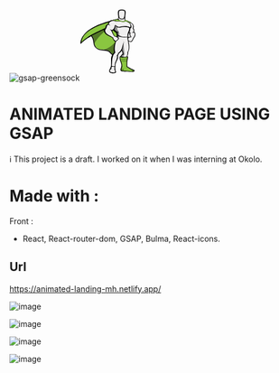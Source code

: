 ![gsap-greensock](https://github.com/Maxime-hnh/animated-landing/assets/118843971/1100a085-cae2-4ce0-ba8d-6807962ba201)<svg height="140" viewBox="-2.138 -2.29 314.9 359.304" width="100" xmlns="http://www.w3.org/2000/svg"><path d="m48.173 155.568c-10.389 4.887-37.886 26.886-43.182 33.404-5.5 6.518-7.129-3.666-1.426-20.572 4.48-13.647 15.888-32.183 35.034-48.07 11.202-9.166 35.849-22.405 50.921-30.146 3.056-1.63 42.571-18.332 77.809-26.683 3.056-.815-3.666 5.092-4.685 8.351-5.296 15.48-111.01 81.882-111.01 81.882zm148.894 186.78c1.833 10.999.204 11.814-11.202 13.24-11.407 1.426-19.758-2.852-22.813-5.703-3.056-2.853-3.666-9.166-.611-14.869 1.834-3.667 3.667-4.889 4.686-9.37 1.018-4.277 1.833-5.296 2.647-6.925.814-1.427 1.019-2.853 1.222-12.833.204-9.98 0-28.72 1.019-36.663 1.019-8.147 36.257 3.666 36.257 3.666s-8.352 20.776-10.592 25.868c-2.241 5.093-2.037 14.869-2.037 16.906s-.814 6.11-1.426 6.314c-.611.203 2.037 5.499.814 8.555-.815 2.852 1.833 10.185 2.036 11.814zm13.444-311.437c-1.223-7.74 0-23.018 1.629-25.461 5.093-6.926 31.979-7.74 37.683.407 2.444 3.666 2.24 12.221 1.833 17.721-.407 5.499-1.833 17.313-2.037 21.184-.203 2.852-29.738 7.332-36.256-.408-1.834-2.036-2.852-13.443-2.852-13.443zm59.884 291.679c12.425 8.963 21.998 10.592 28.312 13.851 6.314 3.26 4.685 9.574-5.907 11.407-8.555 1.629-21.998-1.63-30.96-1.63s-28.924 1.019-34.22-2.647c-6.11-4.277-3.463-12.222-3.463-12.222 1.63-4.48 5.703-14.462 4.481-22.609s-2.852-12.628-5.907-20.165c-3.055-7.536-5.295-26.071-2.443-27.09s2.036 0 5.703.814c3.666.814 7.74 2.037 15.684 2.037s16.702-1.223 19.758-1.833c3.055-.611 5.499-1.223 4.48 5.092-1.018 6.314-4.073 18.128-4.277 27.294-.203 9.166-.203 19.758.408 21.591.61 1.833 5.092 3.87 8.351 6.11z" fill="#010101"/><path d="m226.806 51.28c-22.405 19.351-65.791 24.646-130.155 49.496-16.499 6.314-60.495 25.257-71.087 45.015 35.645-20.572 48.885 7.74 51.736 36.867 2.647 27.294 16.295 41.553 51.329 40.737 36.053-.814 47.052 20.165 57.032 44.812 19.35-94.308 50.311-112.639 70.271-128.73 42.368-34.424-9.776-95.123-29.126-88.197z" fill="#8ac640"/><path d="m226.806 51.28c-53.773 18.739-106.936 23.424-169.467 61.921-14.869 9.166-46.237 29.941-52.348 69.661 22.812-25.258 75.567-57.032 140.136-77.197 32.59-10.185 56.422-16.906 85.345-28.109-2.036-13.037-2.036-18.129-3.666-26.276z" fill="#8ac640"/><path d="m295.448 162.9s-3.87 13.24-11.61 17.518c0 0-5.703 2.037-17.109-4.277-3.259-1.833-5.703-8.147-5.5-10.185.204-4.889 3.259-7.129 3.259-7.129s3.26-5.5 7.129-5.296c3.871.203 10.389.814 12.426-1.019 1.832-2.037 11.813 3.666 11.405 10.388zm-83.104-128.119s-.814 10.389-2.24 16.906c-.204 1.223-6.314 1.833-10.796 3.667 8.555 24.442 60.088 24.238 66.81 12.221-3.259-2.24-9.777-5.703-12.832-6.925-3.056-1.223-2.852-1.019-3.056-6.722-.203-5.704-.611-16.295-1.019-19.147-.407-2.852-31.979-2.852-36.867 0z" fill="#010101"/><path d="m214.381 34.781s0 5.907-.611 11.61c-.203 2.648-.407 4.277-.814 6.314-.204 1.223 6.925 6.11 8.962 16.906 9.777 21.794 32.387 10.999 41.756.611-3.259-2.241-8.555-5.296-14.665-7.74-3.056-1.223-1.63-3.87-1.833-9.573-.204-5.703-1.019-14.055-1.426-17.11-.409-3.055-26.48-3.87-31.369-1.018z" fill="#f0efef"/><g fill="#010101"><path d="m212.344 34.781s-.204 3.667-.814 7.944c2.647 2.647 6.11 6.314 8.759 8.555 1.833 1.63 6.313 1.426 10.388 1.426 3.666 0 6.925.407 8.351-.407 3.26-1.63 7.944-5.703 10.592-8.759-.203-3.666-.407-7.129-.61-8.759-.206-2.852-31.778-2.852-36.666 0z"/><path d="m230.88 50.261c-2.445 0-5.297-.203-7.537-.611-1.019-.203-2.037-.814-2.852-1.222-1.426-1.019-2.852-2.24-4.48-3.463-3.26-2.444-3.463-3.87-3.463-4.48 1.426-12.833-.408-23.628-.408-23.628s-1.426-5.5 6.314-6.926 12.425-1.629 12.425-1.629 4.889 0 12.425 1.629c7.74 1.426 6.314 6.926 6.314 6.926s-1.833 10.795-.407 23.628c0 .61-.203 2.036-3.463 4.48-2.852 2.037-5.092 4.277-7.332 4.685-2.241.408-5.093.611-7.536.611z"/><path d="m230.88 3.006c-13.443 0-16.092 3.666-19.962 7.74-.814 1.018-.204 7.129 1.223 20.165h1.833s-1.223-3.667-1.019-7.944 1.019-4.073.407-5.092c-.814-1.223-2.444-3.26 1.223-5.296 3.666-2.037 9.369 1.629 16.295 1.833 6.925-.204 12.832-3.87 16.498-1.833 3.666 2.036 2.037 4.073 1.223 5.296-.815 1.222.203.814.407 5.092.203 4.277-1.019 7.944-1.019 7.944h1.833c1.222-13.036 2.037-18.739 1.426-19.758-3.463-4.481-6.925-7.944-20.368-8.147zm64.568 160.505s-3.87 12.425-11.406 16.702c-1.63-.814-1.426-2.036-2.852-3.87-.408-.61-1.834-1.019-2.444-1.629-.611-.611-.407-1.63-1.426-2.444-.815-.815-1.426-.204-2.241-.815-.814-.814-1.019-1.833-1.629-2.443-.408-.408-2.037-.611-2.444-1.019-1.019-1.019-9.98-2.852-9.573-4.889.814-3.056 2.444-5.296 2.444-5.296s3.87-5.703 7.739-5.5c3.87.204 7.537 1.019 9.574-.814 2.241-2.038 14.87 5.499 14.258 12.017z"/><path d="m268.969 73.482s12.832-3.056 21.591 5.296c8.759 8.555 8.147 19.146 5.5 25.664 2.24 2.648 6.314 9.98 3.259 18.739 13.443 11.406 7.536 28.924-4.481 40.534 0 0-2.852-10.592-14.258-11.203.407-4.073-10.592-7.333-5.5-17.925-7.74-1.833-7.536-7.129-8.758-13.646-1.019-6.519 2.647-47.459 2.647-47.459z"/></g><path d="m264.284 79.185s14.869-7.536 23.628 1.019c8.758 8.555 6.313 17.924 3.666 24.442 2.24 2.647 7.536 10.185 4.277 19.146-.611 2.037-5.092 2.037-8.352 7.333 8.147-4.686 13.24-3.463 15.073 2.443 2.852 9.166-3.463 20.165-8.962 26.276 0-.204-.204-.408-.204-.611-.814 3.056-1.833 8.962-7.943 15.48-3.056 3.259-5.5 2.852-8.963 2.037-4.073-1.019-5.499-2.853-11.202-5.907-3.259-1.833-1.426-4.074-1.426-5.907 0-.407.407-1.019 1.019-1.833.407-1.019 1.629-2.647 3.462-4.481 0 0 2.648-3.666 6.519-3.463 3.87.204 7.943-.61 8.962-1.629 0-7.129-8.147-7.333-5.296-19.554.204-.611 1.223-1.63 4.481-2.037-4.889-1.019-7.129-1.223-10.592-4.481-2.444-2.24-4.277-5.092-4.889-8.758-1.221-6.314-3.258-39.515-3.258-39.515z" fill="#f0efef"/><path d="m221.306 66.353c-1.222-1.63-7.536-9.777-19.554-13.036-3.463-1.019-5.703 1.833-9.165 3.87-1.019-.611-5.5-2.648-7.944-1.223s-4.073 2.852-6.518 3.87c-1.223-.611-4.481-.611-7.129.407-2.648.815-6.722 2.648-10.592 7.944-2.444 8.759 43.181 2.24 43.181 2.24z" fill="#010101"/><path d="m221.714 66.353c-6.519-2.241-5.5-9.777-19.962-10.999-2.852-.204-4.685 2.036-6.722 3.462 1.019 1.019 2.037 2.648 2.648 4.277-1.833-2.036-5.092-4.685-8.352-5.296-3.055-.61-5.092 1.63-8.351 3.26.61.61 1.222 1.629 2.036 2.852-2.852-1.833-4.888-2.444-8.758-1.019-2.648.814-7.74 3.055-11.61 8.555-2.444 8.759 41.145-1.019 41.145-1.019z" fill="#8ac640"/><path d="m260.007 69.612s0-2.241-.204-4.277c0-.407-1.629-1.426-1.629-1.833l-.407-.408s3.259-1.833 5.703-.814c2.647.814 4.073 4.277 4.073 4.277 4.685-1.629 5.092.204 7.333 2.648 4.889-1.019 5.499.814 8.555 5.296 0 0-3.666-.611-10.795.61-6.926 1.018-12.629-5.703-12.629-5.499z" fill="#010101"/><path d="m259.192 68.593s1.222-1.019.814-1.223c2.24-1.222 5.296-2.647 6.722 1.223 4.685-1.63 5.296.611 7.536 3.056 5.703-2.648 6.11.61 6.518 2.036-1.833 0-4.48.204-8.147.611-6.925 1.019-13.647-5.907-13.443-5.703z" fill="#8ac640"/><path d="m189.939 63.501s11.61 4.073 21.387 3.462c9.777-.814 26.479-1.629 35.441 3.667 0 0 9.166-3.26 17.721-1.019 8.556 2.24 24.239 16.906 19.555 32.386-.408 1.019-3.056 2.648-6.111 3.667 0 0 1.63 6.925-1.222 12.628-2.852 5.5-9.166 16.092-9.37 30.757-.203 2.444-.61 7.536-1.018 9.98-15.888-.61-40.33-6.518-64.365-6.11.203-2.647.407-4.277.611-6.925h.61c-1.222-6.722-1.629-10.185-2.852-15.277-7.74-4.888-15.888-10.591-22.812-21.387-6.722-10.796 12.425-45.829 12.425-45.829zm78.623 109.991s12.629 45.219-2.24 64.162c0 0 2.24 8.758-2.852 18.128-.815 4.073-1.834 7.74-2.444 11.813-2.648 16.906-7.13 24.035-8.352 51.125l-12.222-.203s-1.426-19.554-5.703-29.942c-2.443-5.906-12.018-13.851-11.609-21.794.407-6.111 1.629-11.203 12.018-19.351.814-11.813-11-23.017-9.166-67.013z" fill="#010101"/><path d="m264.896 171.658c3.259 20.776 10.795 51.533-2.852 66.605a30.712 30.712 0 0 1 .203 11.61c-.407 2.444-1.222 5.092-2.24 7.943-2.037 4.889-2.852 12.018-3.463 16.295-2.648 16.906-2.648 17.722-3.87 44.812l-12.222-.204s-1.426-19.554-5.703-29.941c-2.443-5.907-7.536-10.999-7.943-18.943-.407-6.11 3.87-18.331 14.055-17.924-.611-24.646-12.018-19.758-15.073-71.087zm-74.957-108.157s4.481 1.426 9.369 1.833c4.889.407 10.185 0 14.869-.204 9.777-.814 23.628-1.833 32.794 3.463 0 0 5.092-1.63 10.592-1.223 2.444.204 4.889 2.241 7.74 3.056 8.962 2.24 17.517 17.109 13.646 30.553-.407 1.019-3.259 0-6.518 1.019.61 2.852 1.019 9.37-2.241 16.295-3.462 6.926-7.943 15.888-7.129 32.998-21.387-1.019-30.96-2.444-52.144-3.463-1.833-7.537-3.056-15.073-3.259-18.943 2.852-1.426 4.48-2.647 6.722-5.092-6.11 1.019-8.555.611-12.222-1.426-3.666-2.037-10.184-8.555-13.443-12.832-.407-.408-2.647 6.313-7.739 6.518-1.834-2.648 5.906-10.185 4.48-13.036-5.091-10.389 4.483-39.516 4.483-39.516z" fill="#f0efef"/><path d="m266.524 154.752s.407 7.333.407 9.166c0 2.037 1.63 8.147 1.833 10.999-2.24 3.87-12.017 12.629-29.738 15.888-17.517 3.666-40.737-23.831-40.737-23.831.611-2.648 2.648-10.389 4.074-14.462.204-.407.611-1.426.611-1.833 1.834-2.648 63.55 4.073 63.55 4.073z" fill="#010101"/><path d="m262.044 155.364c0 5.092.814 8.759 1.426 12.018 1.018 5.907 2.647 9.777 2.647 13.647 0 11.813-15.48 9.776-28.517 10.184-17.517 3.667-32.386-23.831-32.386-23.831 1.222-4.685 2.037-9.98 3.87-14.462.203-2.444.611-5.499.814-6.925 24.85 0 42.367 1.426 52.552 2.443.408 2.241.001 6.111-.406 6.926z" fill="#f0efef"/><path d="m242.489 181.639s-10.795-24.035-43.182-16.905c-7.739 21.794-18.128 46.848-11.406 73.938-6.722 9.166-14.462 14.259-14.462 31.164 0 16.906.815 19.758.815 19.758l23.831 1.223s7.74-9.98 10.795-20.776c.815-3.056 1.63-8.555 1.019-14.869.814-1.222 4.277-4.073 4.685-9.573 0 0 11.61-6.11 18.332-20.979 6.315-13.446 4.685-25.056 9.573-42.981z" fill="#010101"/><path d="m242.489 181.639c-.61-2.24-8.758-24.238-38.904-17.721-17.72 47.256-11.202 66.81-8.555 75.364-12.018 15.276-17.517 18.535-15.072 49.496h15.888c7.332-11.61 8.962-15.888 9.369-31.164 0-.611-2.24 1.222-3.87 3.259 1.223-6.314 4.685-7.536 7.333-11.406 1.222-1.63 2.24-4.074 2.24-7.333 14.258-9.573 19.554-21.591 22.609-34.016 2.445-8.554 5.296-22.609 8.962-26.479z" fill="#f0efef"/><g fill="#010101"><path d="m192.179 148.846s5.5.203 10.389 1.833c4.685 1.629 4.685 2.647 6.518 4.685s6.314 5.092 5.5 8.147c-.408 1.63-1.426 2.037-2.852 3.463-.611.611-5.093 5.499-6.111 6.11-.611.407-1.426 1.019-2.037 1.426l-3.055 2.037c-2.037 1.019-3.463 1.63-5.703 1.426 0 0-5.092-.204-8.352-3.666 0 0-.407-1.63.408-2.444 0 0-4.278-3.667-5.5-6.111-1.223-2.443-1.223-5.906-.407-7.739.407-1.835 8.35-6.927 11.202-9.167zm5.093 198.187-.611 5.093s-1.833 2.24-15.48 2.037c-13.851-.204-17.517-4.481-18.739-6.722l-.814-5.296s2.648-3.87 3.259-3.87c4.481.407 19.758 6.518 30.35 8.147 1.016 0 1.219.407 2.035.611zm29.534-10.388c0 2.24-.204 2.24-.204 4.481 2.444 1.833 8.556 2.852 20.165 2.647 16.906-.407 32.59 5.093 51.736 1.833l.204-3.666-1.833-.203-67.828-5.5z"/><path d="m241.675 343.774h5.092c11-.407 21.388 2.037 32.59 2.648 5.907-.204 13.24-1.63 12.629-5.907l-57.847-4.889c-3.463 3.87-.816 7.129 7.536 8.148zm-66.402-85.752c1.833 1.222 14.258 8.555 34.423 7.536-.408 3.87-.204 11.407-9.166 24.646-4.481 6.518-8.352 17.925-9.166 32.387.204 3.259 2.037 6.11-.407 10.388.814 2.647 4.073 7.943 5.703 11.202 1.629 3.26 2.444 6.926-8.352 7.13-10.999.203-28.72-1.019-26.275-9.573 1.223-4.481 4.685-9.166 5.093-11 .407-1.833.407-7.332 3.869-10.999 3.056-10.184 2.037-19.961 1.427-29.127-1.019-9.574-1.223-24.85 2.851-32.59zm18.943-166.005c14.462-19.351 2.24-34.83-20.979-30.146-9.37 1.833-18.739 8.352-19.351 20.165-3.055.407-9.98.814-13.443 13.443-2.647 9.777-4.073 11.61-8.759 16.498-3.055 3.463.204 10.592 2.444 15.685 7.537 17.517 30.757 19.146 46.441 32.386 5.296-1.426 10.795-7.332 12.425-11.202-13.24-15.685-10.389-21.795-15.685-29.942 5.704-2.038 18.74-9.981 16.907-26.887z"/></g><path d="m191.364 90.795c.814-1.223 2.24-3.87 2.852-4.889.204-.204 2.444 3.666 2.648 3.463 5.499-8.963 6.925-21.999.61-23.221-1.426-.204-4.073-.814-6.314-1.63-4.073-1.426-7.739-1.426-14.258-.203-8.962 1.629-17.924 8.147-17.924 17.517 0 .611 6.313 2.444 8.147 9.981-3.056-4.278-8.352-8.963-14.666-4.889-6.722 4.277-3.259 14.054-12.221 24.238-3.056 3.463-2.648 7.537.61 15.684 5.296 12.833 30.35 19.758 43.997 31.979 3.259-1.426 5.499-4.685 7.129-7.129-9.166-9.573-12.833-18.536-15.48-25.054-3.259-7.536-6.926-11.813-14.055-17.518 3.667 1.426 6.519 2.852 8.147 4.074 1.833 1.222 4.481 1.426 6.926.611 8.76-3.053 13.445-15.275 13.852-23.014z" fill="#f0efef"/><path d="m279.968 94.054c-.611 7.74-6.314 3.87-9.369 2.444-6.111-2.648-12.222-4.481-19.351-4.481s-16.295.611-24.238 2.648c-10.999 3.055-14.259 2.852-19.147.407-4.888-2.648-13.442-9.166-13.442-9.166s-.204 2.037 1.833 4.685c2.647 3.259 8.555 7.333 16.498 9.98 3.87 1.223 6.926.407 10.389-.407 18.128-4.481 37.274-5.296 53.365 4.481.815.407 3.667-.815 4.889-2.648 1.628-2.647-1.427-7.943-1.427-7.943z" fill="#010101"/><path d="m187.291 171.658c1.629 1.019 3.666 1.63 5.906 3.463 0 0-1.833 0-2.647-.814-1.019-.611-3.056-2.444-3.259-2.649z" fill="#0a1825"/><path d="m246.156 10.135c-.611-1.833-5.093-5.093-15.48-5.093-11.203 0-14.462 3.463-14.665 5.296 0 .611-.815 7.13-1.019 9.777 0 0 0 3.259.203 8.147.204 3.259 1.019 5.092 1.426 9.37.407 4.48 1.63 7.332 3.87 10.999 1.019.61 1.833 1.222 2.852 1.426 4.074.814 11.203 1.018 15.073 0 2.24-.611 5.092-4.481 5.703-7.944.814-4.277 1.629-7.333 1.833-9.98.407-2.647.611-8.555.814-10.185.612-4.48-.407-11.406-.61-11.813z" fill="#f0efef"/><path d="m224.769 261.892s10.796 4.685 37.479.611c0 0-7.536 37.886-4.073 56.828 0 0 3.462 4.889 29.127 14.258 0 0 11.406 2.852 10.999 8.556 0 0 .407 1.222-13.443.814s-26.887-2.852-36.053-2.852-18.943.407-20.572-2.24c-1.833-2.444.407-8.759 3.055-12.426 2.853-3.869 2.037-6.722 1.834-13.646-.613-18.128-14.464-36.867-8.353-49.903z" fill="#010101"/><path d="m222.528 265.355c-1.426 2.037.203 9.776 2.24 17.313 2.037 7.536 6.519 12.018 7.537 24.442 1.018 12.221 1.222 13.851-2.241 20.979s-4.481 13.647 7.536 13.851 18.536-.204 30.757 1.63c12.222 1.833 16.499 2.444 23.221 1.426s8.147-3.26 5.296-5.296c-2.852-2.037-14.666-4.277-19.758-8.352-4.889-3.666-18.739-9.777-18.942-11.406-.611-5.5-.815-25.461.203-31.979 1.019-6.519 2.444-15.888 2.852-18.332s2.444-4.889-1.019-4.074c-3.462.814-16.498 2.648-26.275 2.037-9.777-.61-10.795-2.851-11.407-2.239z" fill="#8ac640"/><path d="m229.454 328.294c3.462 1.629 8.555 2.852 12.425 2.852 0 0-1.427 6.722.814 10.795 2.24 4.074-16.295 1.63-16.295 1.63l-.814-14.462zm53.977 17.517c3.259-1.019 5.5-4.685 2.852-8.147-2.852-3.463-5.296-4.074-1.63-4.277 3.667-.204 17.11 7.943 17.11 7.943l-6.926 6.314zm-61.514-72.513c4.685 1.63 11.814 2.037 17.925 1.833 6.11-.203 15.276-1.019 21.184-3.055 5.906-2.037 3.462 2.24 3.462 2.24l-3.259 3.056s-7.74 3.055-20.368 2.852c-14.869-.204-19.351-1.833-19.351-1.833zm.407 10.185c4.686 1.63 11.814 2.037 17.925 1.833 6.11-.203 14.258-.203 20.165-2.444 2.444-.814 1.019 2.648 1.019 2.648l-1.019 1.833s-7.944 2.852-20.369 2.647c-14.869-.203-17.517-1.426-17.517-1.426z" fill="#010101" opacity=".3"/><path d="m224.769 261.892s17.721 6.314 37.683 2.037c0 0-7.74 36.46-4.277 55.199 0 0 3.462 4.888 29.127 14.258 0 0 11.406 2.852 10.999 8.555 0 0 .407 1.223-13.443.814-13.851-.407-26.887-2.852-36.053-2.852s-18.943.408-20.572-2.24c-1.833-2.444.407-8.759 3.055-12.425 2.853-3.87 2.037-6.722 1.834-13.647-.613-17.924-14.464-36.663-8.353-49.699z" fill="none"/><path d="m224.769 261.892s17.721 6.11 37.683 1.833c0 0-7.74 36.664-4.277 55.403 0 0 3.462 4.888 29.127 14.258 0 0 11.406 2.852 10.999 8.555 0 0 .407 1.223-13.443.814-13.851-.407-27.091-4.277-36.053-2.852-9.573 1.63-18.943 1.019-20.572-2.24-1.426-2.647.407-8.759 3.055-12.425 2.853-3.87 2.037-6.722 1.834-13.647-.613-17.924-14.464-36.663-8.353-49.699z" fill="none"/><path d="m208.881 140.699c0 1.426 15.888 9.369 24.646 10.999 8.759 1.629 27.091 0 29.942-.611l-.408 2.852s-21.794 3.259-38.496-1.222c-16.703-4.481-14.869-5.5-14.869-5.5z" fill="#010101"/><path d="m174.865 314.443c2.444 1.223 11.203 3.463 16.906 2.241.814-.204 0-14.055 2.241-20.369 3.259-8.759 8.555-15.888 10.998-31.367-8.555-.815-18.331-3.056-23.424-4.686-6.517 19.962-4.276 37.071-6.721 54.181zm13.648 12.833c1.426.407 2.444 2.036 2.852 1.019.814-1.834-1.426-5.296-1.63-7.74v-.204c-1.833-1.629-14.258-1.833-13.443-1.019-1.426 2.648-3.666 2.241-4.48 7.537-.407 2.647 2.852.407 5.906.203-5.499 3.666-11.813 8.352-12.832 12.425-1.222 5.703.815 7.333 6.926 10.389 5.296 1.222 11.61 1.426 16.498 1.222 5.5-1.019 6.519-3.666 4.889-7.333-2.446-5.5-4.075-12.629-4.686-16.499z" fill="#f0efef"/><path d="m190.753 62.686c6.722 3.87 16.092 2.852 19.554 2.648.815 0 8.963-1.426 9.37-1.223.814.204.814.815.814.815s-3.055 1.629-9.98 2.036c-6.518.407-14.258 0-18.535-2.036-5.093-2.24-1.223-2.24-1.223-2.24zm69.254 3.87c1.222.814 9.166 3.87 12.629 7.536 3.055 3.26 1.426 3.056.814 2.241-.814-1.019-7.129-5.296-9.573-6.314s-5.5-2.852-5.5-3.259 1.63-.204 1.63-.204z" fill="#010101"/><path d="m189.734 151.086c5.907-.407 12.018 1.019 15.888 5.092 2.037 2.037 5.296 4.277 4.889 6.314 0 .611-1.223 2.241-2.24 3.463-.611.814-2.444 2.647-3.056 3.259-.814.611-3.666 2.852-4.277 3.259-.611.408-1.426 1.427-2.037 1.63-2.036 1.019-4.277.204-6.314-.814-2.036-1.019.408-1.223-1.833-2.852-5.499-3.87-8.555-6.519-6.314-14.055.203-1.426 2.443-3.056 5.294-5.296z" fill="#f0efef"/><path d="m137.795 104.442c-18.332 7.333-64.977 30.554-78.216 37.683 10.999 6.925 16.091 23.627 17.721 40.533.203 1.63.407 3.056.611 4.685.203 1.426.407 2.444.61 3.056 0 .204 0 .611.204.814 12.018-32.793 54.995-67.42 56.625-70.068.814-1.222-1.019-6.518 1.833-11.609 3.667-6.52 10.797-9.372.612-5.094zm43.589 153.784c9.369-18.739 9.573-36.664 9.369-57.644 0-8.759 6.314-21.184 3.056-17.721-12.222 13.646-42.978 39.312-65.18 40.737 31.164-1.018 43.385 14.666 52.755 34.628z" fill="#010101" opacity=".4"/><path d="m41.654 159.437c11.61-8.351 71.698-40.329 86.16-44.811 14.461-4.685 9.98-10.185 9.98-10.185s-58.662 25.257-93.696 47.052" fill="#010101"/><path d="m212.751 100.572c-4.685-1.833-8.351 3.667-7.129 8.963 1.223 5.296 12.222 11.202 11.61 30.553-.407 15.888-3.87 22.405-3.87 22.405l-7.74-9.776s-1.222-21.999-3.87-25.258c-2.647-3.259-10.999-9.166-14.258-12.221-3.259-3.056 3.666-7.129 3.259-12.833-.407-5.499 3.463-16.498 3.463-16.498zm28.313 86.77c-.407 15.276 3.056 37.886 4.481 48.682 1.426 10.795 3.259 11.61 0 16.499-3.259 4.685-7.536 12.425-7.536 12.425l-14.055-1.223s11.203-14.258 11.813-16.906c.611-2.647-5.703-22.812-5.703-22.812zm-27.09-142.58c2.852 6.313 6.314 9.165 11.813 10.999 3.259 1.222 16.091 2.852 21.184-2.852 2.24-2.648.814-9.777.814-9.777l-11.61 9.369-15.684-2.851-1.833-4.685z" fill="#010101" opacity=".4"/><path d="m215.195 58.816c5.296 3.463 18.536 6.722 22.202 7.333 3.666.814 9.573-3.87 12.425-5.092 3.056-1.426 8.352-2.241 14.462 3.259.611.611-1.426 3.259-1.426 3.259-.204-.204-1.426-.204-3.056-1.019-1.629-.814-3.055-1.426-5.499-1.222-10.185 1.222-11.814 4.685-20.776 2.647s-11.203-3.666-19.961-3.259" fill="#8ac640" stroke="#010101" stroke-linejoin="round" stroke-miterlimit="10" stroke-width="1.586"/><path d="m213.362 59.427c6.722 2.852 19.758 5.907 23.424 6.722s9.573-2.852 12.425-4.685c5.093-3.259 11.61-.611 14.666 2.852 2.036 2.24 2.852 3.666 2.852 4.277 0 .814-2.444 0-2.444 0-1.426-.611-3.056-.814-4.277-1.63-1.63-.814-3.26-2.036-5.703-1.833-10.185 1.223-12.222 4.685-20.98 2.648s-10.999-3.87-20.368-3.26" fill="#8ac640"/><path d="m181.791 249.67c-.407-.407.407-.814 0-.814-2.647 0-6.314-2.037-8.352-4.889-8.758-12.628-21.591-20.979-44.811-20.368-34.831.814-48.682-13.443-51.329-40.737-1.426-14.869-5.5-29.331-13.851-37.479l-4.889 3.056c9.369 8.147 12.425 21.387 14.462 39.515 3.259 27.294 25.257 39.923 50.922 40.33 26.683.407 36.256 5.907 46.236 19.351 3.259 4.277 6.926 5.703 9.777 6.314z" fill="#010101"/><path d="m276.302 118.7c.611 3.055 2.24 8.962 5.499 11.813 1.427 1.426 1.63 1.833.408 1.833-1.223 0-10.185-.407-10.185-.407l-2.444-4.277z" fill="#010101" opacity=".4"/></svg> 
# ANIMATED LANDING PAGE USING GSAP 

:information_source: This project is a draft. I worked on it when I was interning at Okolo.

# Made with : 
Front :
   - React, React-router-dom, GSAP, Bulma, React-icons.
  
## **Url**
https://animated-landing-mh.netlify.app/
  
![image](https://github.com/Maxime-hnh/animated-landing/assets/118843971/f4882e27-23a6-49e6-a245-be8ff62f0100)


![image](https://github.com/Maxime-hnh/animated-landing/assets/118843971/11206d73-3150-4604-b817-54deeda812e8)


![image](https://github.com/Maxime-hnh/animated-landing/assets/118843971/6c63a92c-cca6-44d8-8b70-e31d9609ef45)


![image](https://github.com/Maxime-hnh/animated-landing/assets/118843971/bd7b3310-ab16-4cbb-9f4c-8e7b41b28689)


